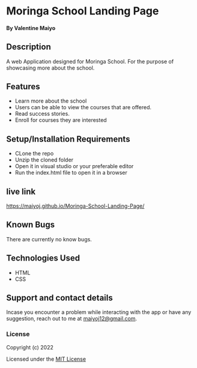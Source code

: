# Moringa School Landing Page
#### By Valentine Maiyo
## Description
<p>A web Application designed for Moringa School. For the purpose of showcasing more about the school.</p>

## Features
* Learn more about the school
* Users can be able to view the courses that are offered. 
* Read success stories.
* Enroll for courses they are interested
## Setup/Installation Requirements

* CLone the repo
* Unzip the cloned folder
* Open it in visual studio or your preferable editor
* Run the index.html file to open it in a browser

## live link

https://maiyoj.github.io/Moringa-School-Landing-Page/

## Known Bugs

There are currently no know bugs.

## Technologies Used
* HTML
* CSS
## Support and contact details
Incase you encounter a problem while interacting with the app or have any suggestion, reach out to me at maiyoj12@gmail.com.
### License
Copyright (c) 2022 

Licensed under the [MIT License](LICENSE)